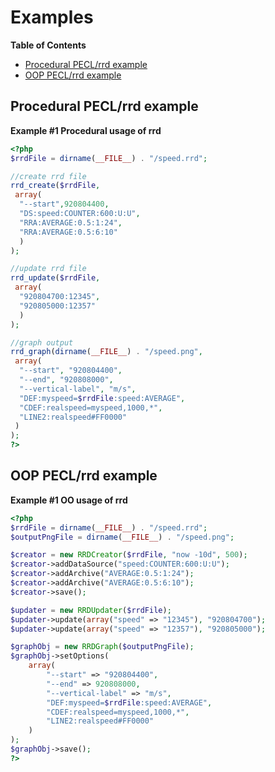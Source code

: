 Examples
========

**Table of Contents**

-   [Procedural PECL/rrd
    example](/rrd/examples.html#Procedural%20PECL/rrd%20example)
-   [OOP PECL/rrd example](/rrd/examples.html#OOP%20PECL/rrd%20example)

Procedural PECL/rrd example
---------------------------

**Example \#1 Procedural usage of rrd**

``` php
<?php
$rrdFile = dirname(__FILE__) . "/speed.rrd";

//create rrd file
rrd_create($rrdFile,
 array(
  "--start",920804400,
  "DS:speed:COUNTER:600:U:U",
  "RRA:AVERAGE:0.5:1:24",
  "RRA:AVERAGE:0.5:6:10"
  )
);

//update rrd file
rrd_update($rrdFile,
 array(
  "920804700:12345",
  "920805000:12357"
  )
);

//graph output
rrd_graph(dirname(__FILE__) . "/speed.png",
 array(
  "--start", "920804400",
  "--end", "920808000",
  "--vertical-label", "m/s",
  "DEF:myspeed=$rrdFile:speed:AVERAGE",
  "CDEF:realspeed=myspeed,1000,*",
  "LINE2:realspeed#FF0000"
 )
);
?>
```

OOP PECL/rrd example
--------------------

**Example \#1 OO usage of rrd**

``` php
<?php
$rrdFile = dirname(__FILE__) . "/speed.rrd";
$outputPngFile = dirname(__FILE__) . "/speed.png";

$creator = new RRDCreator($rrdFile, "now -10d", 500);
$creator->addDataSource("speed:COUNTER:600:U:U");
$creator->addArchive("AVERAGE:0.5:1:24");
$creator->addArchive("AVERAGE:0.5:6:10");
$creator->save();

$updater = new RRDUpdater($rrdFile);
$updater->update(array("speed" => "12345"), "920804700");
$updater->update(array("speed" => "12357"), "920805000");

$graphObj = new RRDGraph($outputPngFile);
$graphObj->setOptions(
    array(
        "--start" => "920804400",
        "--end" => 920808000,
        "--vertical-label" => "m/s",
        "DEF:myspeed=$rrdFile:speed:AVERAGE",
        "CDEF:realspeed=myspeed,1000,*",
        "LINE2:realspeed#FF0000"
    )
);
$graphObj->save();
?>
```
